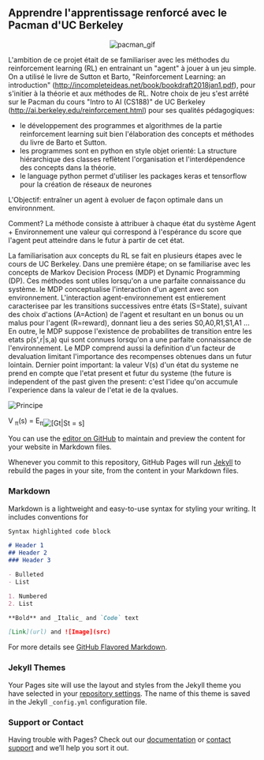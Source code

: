 ## Apprendre l'apprentissage renforcé avec le Pacman d'UC Berkeley

<p align="center">
  <img src="http://ai.berkeley.edu/images/pacman_game.gif" alt="pacman_gif"/>
</p>

L'ambition de ce projet était de se familiariser avec les méthodes du reinforcement learning (RL) en entrainant un "agent" à jouer à un jeu simple.
On a utilisé le livre de Sutton et Barto, "Reinforcement Learning: an introduction" (http://incompleteideas.net/book/bookdraft2018jan1.pdf), pour s'initier à la théorie et aux méthodes de RL.
Notre choix de jeu s'est arrêté sur le Pacman du cours "Intro to AI (CS188)" de UC Berkeley (http://ai.berkeley.edu/reinforcement.html) pour ses qualités pédagogiques: 
- le développement des programmes et algorithmes de la partie reinforcement learning suit bien l'élaboration des concepts et méthodes du livre de Barto et Sutton.
- les programmes sont en python en style objet orienté: La structure hiérarchique des classes reflètent l'organisation et l'interdépendence des concepts dans la théorie.
- le language python permet d'utiliser les packages keras et tensorflow pour la création de réseaux de neurones



L'Objectif: entraîner un agent à evoluer de façon optimale dans un environnment.

Comment? La méthode consiste à attribuer à chaque état du système Agent + Environnement une valeur qui correspond à l'espérance du score que l'agent peut atteindre dans le futur à partir de cet état.


La familiarisation aux concepts du RL se fait en plusieurs étapes avec le cours de UC Berkeley. 
Dans une première étape; on se familiarise avec les concepts de Markov Decision Process (MDP) et Dynamic Programming (DP). Ces méthodes sont utiles lorsqu'on a une parfaite connaissance du système. le MDP conceptualise l'interaction d'un agent avec son environnement. L'interaction agent-environnement est entierement caracterisee par les transitions successives entre états (S=State), suivant des choix d'actions (A=Action) de l'agent et resultant en un bonus ou un malus pour l'agent (R=reward), donnant lieu a des series S0,A0,R1,S1,A1 ... En outre, le MDP suppose l'existence de probabilites de transition entre les etats p(s',r|s,a) qui sont connues lorsqu'on a une parfaite connaissance de l'environnement. Le MDP comprend aussi la definition d'un facteur de devaluation limitant l'importance des recompenses obtenues dans un futur lointain. Dernier point important: la valeur V(s) d'un état du systeme ne prend en compte que l'etat present et futur du systeme (the future is independent of the past given the present: c'est l'idee qu'on accumule l'experience dans la valeur de l'etat ie de la qvalues.






![Principe](https://cdn-images-1.medium.com/max/1600/1*Z2yMvuQ1-t5Ol1ac_W4dOQ.png "Principe")



<!DOCTYPE html PUBLIC "-//W3C//DTD HTML 4.01 Transitional//EN"  
  "http://www.w3.org/TR/html4/loose.dtd">  
<html > 
<meta http-equiv="Content-Type" content="text/html; charset=iso-8859-1"> 
<meta name="generator" content="TeX4ht (http://www.cse.ohio-state.edu/~gurari/TeX4ht/)"> 
<meta name="originator" content="TeX4ht (http://www.cse.ohio-state.edu/~gurari/TeX4ht/)"> 
<!-- html --> 
<meta name="src" content="testequ.tex"> 
<meta name="date" content="2018-06-14 15:49:00"> 
<link rel="stylesheet" type="text/css" href="testequ.css"> 
</head><body 
>
<!--l. 3--><p class="noindent" ><span 
class="cmmi-10">V</span> <sub><span 
class="cmmi-7">&#x03C0;</span></sub>(<span 
class="cmmi-10">s</span>) = <span 
class="cmmi-10">E</span><sub><span 
class="cmmi-7">&#x03C0;</span></sub><img 
src="testequ0x.png" alt="[Gt|St = s]"  class="left" align="middle">  
</body></html> 


You can use the [editor on GitHub](https://github.com/brunolune/brunolune.github.io/edit/master/README.md) to maintain and preview the content for your website in Markdown files.

Whenever you commit to this repository, GitHub Pages will run [Jekyll](https://jekyllrb.com/) to rebuild the pages in your site, from the content in your Markdown files.

### Markdown

Markdown is a lightweight and easy-to-use syntax for styling your writing. It includes conventions for

```markdown
Syntax highlighted code block

# Header 1
## Header 2
### Header 3

- Bulleted
- List

1. Numbered
2. List

**Bold** and _Italic_ and `Code` text

[Link](url) and ![Image](src)
```

For more details see [GitHub Flavored Markdown](https://guides.github.com/features/mastering-markdown/).

### Jekyll Themes

Your Pages site will use the layout and styles from the Jekyll theme you have selected in your [repository settings](https://github.com/brunolune/brunolune.github.io/settings). The name of this theme is saved in the Jekyll `_config.yml` configuration file.

### Support or Contact

Having trouble with Pages? Check out our [documentation](https://help.github.com/categories/github-pages-basics/) or [contact support](https://github.com/contact) and we’ll help you sort it out.

